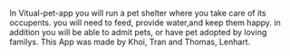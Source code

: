 In Vitual-pet-app you will run a pet shelter where you take care of its occupents.
you will need to feed, provide water,and keep them happy.
in addition you will be able to admit pets, or have pet adopted by loving familys.
This App was made by Khoi, Tran and Thomas, Lenhart.